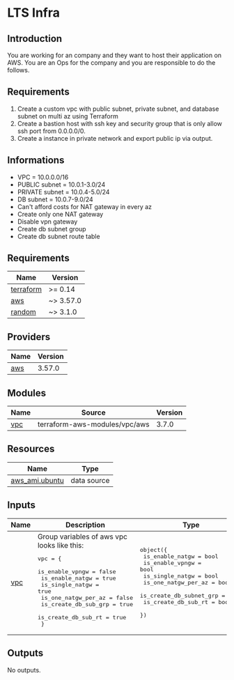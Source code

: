 # LTS Infra

## Introduction

You are working for an company and they want to host their application on AWS. You are an Ops for the company and you are responsible to do the follows.


## Requirements

1. Create a custom vpc with public subnet, private subnet, and database subnet on multi az using Terraform
2. Create a bastion host with ssh key and security group that is only allow ssh port from 0.0.0.0/0.
3. Create a instance in private network and export public ip via output.

## Informations
- VPC = 10.0.0.0/16
- PUBLIC subnet = 10.0.1-3.0/24
- PRIVATE subnet = 10.0.4-5.0/24
- DB subnet = 10.0.7-9.0/24
- Can't afford costs for NAT gateway in every az
- Create only one NAT gateway
- Disable vpn gateway
- Create db subnet group
- Create db subnet route table


<!-- BEGINNING OF PRE-COMMIT-TERRAFORM DOCS HOOK -->
## Requirements

| Name | Version |
|------|---------|
| <a name="requirement_terraform"></a> [terraform](#requirement\_terraform) | >= 0.14 |
| <a name="requirement_aws"></a> [aws](#requirement\_aws) | ~> 3.57.0 |
| <a name="requirement_random"></a> [random](#requirement\_random) | ~> 3.1.0 |

## Providers

| Name | Version |
|------|---------|
| <a name="provider_aws"></a> [aws](#provider\_aws) | 3.57.0 |

## Modules

| Name | Source | Version |
|------|--------|---------|
| <a name="module_vpc"></a> [vpc](#module\_vpc) | terraform-aws-modules/vpc/aws | 3.7.0 |

## Resources

| Name | Type |
|------|------|
| [aws_ami.ubuntu](https://registry.terraform.io/providers/hashicorp/aws/latest/docs/data-sources/ami) | data source |

## Inputs

| Name | Description | Type | Default | Required |
|------|-------------|------|---------|:--------:|
| <a name="input_vpc"></a> [vpc](#input\_vpc) | Group variables of aws vpc looks like this:<pre>vpc = {<br>    is_enable_vpngw      = false<br>    is_enable_natgw      = true<br>    is_single_natgw      = true<br>    is_one_natgw_per_az  = false<br>    is_create_db_sub_grp = true<br>    is_create_db_sub_rt  = true<br>  }</pre> | <pre>object({<br>    is_enable_natgw         = bool<br>    is_enable_vpngw         = bool<br>    is_single_natgw         = bool<br>    is_one_natgw_per_az     = bool<br>    is_create_db_subnet_grp = bool<br>    is_create_db_sub_rt     = bool<br>  })</pre> | <pre>{<br>  "is_create_db_sub_rt": true,<br>  "is_create_db_subnet_grp": true,<br>  "is_enable_natgw": true,<br>  "is_enable_vpngw": false,<br>  "is_one_natgw_per_az": false,<br>  "is_single_natgw": true<br>}</pre> | no |

## Outputs

No outputs.
<!-- END OF PRE-COMMIT-TERRAFORM DOCS HOOK -->
